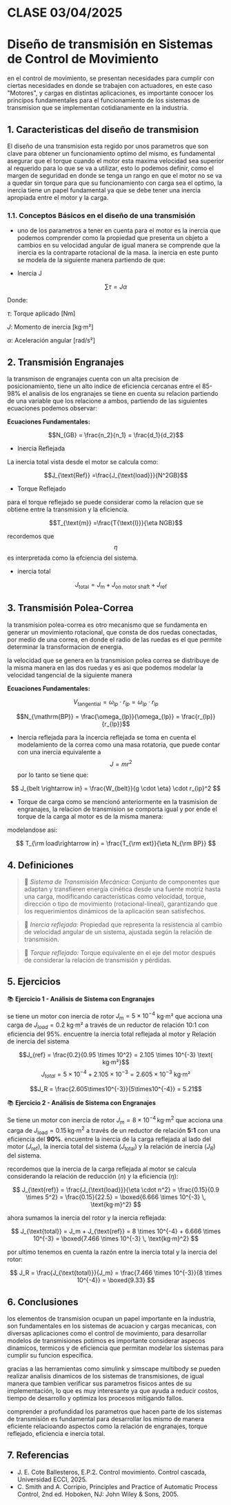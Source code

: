 # CLASE 03/04/2025
# Diseño de transmisión en Sistemas de Control de Movimiento

en el control de movimiento, se presentan necesidades para cumplir con ciertas necesidades en donde se trabajen con actuadores, en este caso "Motores", y cargas en distintas aplicaciones, es importante conocer los principos fundamentales para el funcionamiento de los sistemas de transmision que se implementan cotidianamente en la industria.

## 1. Caracteristicas del diseño de transmision

El diseño de una transmision esta regido por unos parametros que son clave para obtener un funcionamiento optimo del mismo, es fundamental asegurar que el torque cuando el motor esta maxima velocidad sea superior al requerido para lo que se va a utilizar, esto lo podemos definir, como el margen de seguridad en donde se tenga un rango en que el motor no se va a quedar sin torque para que su funcionamiento con carga sea el optimo, la inercia tiene un papel fundamental ya que se debe tener una inercia apropiada entre el motor y la carga.


### 1.1. Conceptos Básicos en el diseño de una transmisión

* uno de los parametros a tener en cuenta para el motor es la inercia que podemos comprender como la propiedad que presenta un objeto a cambios en su velocidad angular de igual manera se comprende que la inercia es la contraparte rotacional de la masa.
la inercia en este punto se modela de la siguiente manera partiendo de que:

* Inercia J

$$ \sum \tau = J\alpha $$

Donde:

$\tau$: Torque aplicado [Nm] 

$J$: Momento de inercia [kg·m²] 

$\alpha$: Aceleración angular [rad/s²] 

## 2. Transmisión Engranajes

la transmison de engranajes cuenta con un alta precision de posicionamiento, tiene un alto indice de eficiencia cercanas entre el 85-98%
el analisis de los engranajes se tiene en cuenta su relacion partiendo de una variable que los relacione a ambos, partiendo de las siguientes ecuaciones podemos observar:

**Ecuaciones Fundamentales:**

$$N_{GB} = \frac{n_2}{n_1} = \frac{d_1}{d_2}$$

* Inercia Reflejada

La inercia total vista desde el motor se calcula como:

$$J_{\text{Ref}} =\frac{J_{\text{load}}}{N^2GB}$$

* Torque Reflejado

para el torque reflejado se puede considerar como la relacion que se obtiene entre la transmision y la eficiencia.

$$T_{\text{m}} =\frac{T{\text{l}}}{\eta NGB}$$

recordemos que $${\eta}$$ es interpretada como la efciencia del sistema.

* inercia total

  $${J_{\text{total}}}={J_{\text{m}}}+{J_{\text{on motor shaft}}}+{J_{\text{ref}}}$$

## 3. Transmisión Polea-Correa

la transmision polea-correa es otro mecanismo que se fundamenta en generar un movimiento rotacional, que consta de dos ruedas conectadas, por medio de una correa, en donde el radio de las ruedas es el que permite determinar la transformacion de energia.

la velocidad que se genera en la transmision polea correa se distribuye de la misma manera en las dos ruedas y es asi que podemos modelar la velocidad tangencial de la siguiente manera

**Ecuaciones Fundamentales:**

$$V_{\mathrm{tangential}} = \omega_{lp} \cdot r_{lp} = \omega_{lp} \cdot r_{lp}$$

$$N_{\mathrm{BP}} = \frac{\omega_{lp}}{\omega_{lp}} = \frac{r_{lp}}{r_{lp}}$$

* Inercia reflejada
para la incercia reflejada se toma en cuenta el modelamiento de la correa como una masa rotatoria, que puede contar con una inercia equivalente a $$J=mr^2$$ por lo tanto se tiene que:

$$ J_{belt \rightarrow in} = \frac{W_{belt}}{g \cdot \eta} \cdot r_{ip}^2 $$

* Torque de carga
como se mencionó anteriormente en la trasmision de engranajes, la relacion de transmision se comporta igual y por ende el torque de la carga al motor es de la misma manera:

modelandose asi:

$$ T_{\rm load\rightarrow in} = \frac{T_{\rm ext}}{\eta N_{\rm BP}} $$

## 4. Definiciones

> 🔑 *Sistema de Transmisión Mecánica:* Conjunto de componentes que adaptan y transfieren energía cinética desde una fuente motriz hasta una carga, modificando características como velocidad, torque, dirección o tipo de movimiento (rotacional-lineal), garantizando que los requerimientos dinámicos de la aplicación sean satisfechos.

> 🔑 *Inercia reflejada:* Propiedad que representa la resistencia al cambio de velocidad angular de un sistema, ajustada según la relación de transmisión.

> 🔑 *Torque reflejado:* Torque equivalente en el eje del motor después de considerar la relación de transmisión y pérdidas.

## 5. Ejercicios

📚 **Ejercicio 1 - Análisis de Sistema con Engranajes**

se tiene un motor con inercia de rotor $J_m = 5\times10^{-4}$ kg·m² que acciona una carga de $J_{load} = 0.2$ kg·m² a través de un reductor de relación 10:1 con eficiencia del 95%. encuentre la inercia total reflejada al motor  y Relación de inercia del sistema  


$$J_{ref} = \frac{0.2}{0.95 \times 10^2} = 2.105 \times 10^{-3} \text{ kg·m²}$$
$$J_{total} = 5\times10^{-4} + 2.105\times10^{-3} = 2.605\times10^{-3} \text{ kg·m²}$$

$$J_R = \frac{2.605\times10^{-3}}{5\times10^{-4}} = 5.21$$


📚 **Ejercicio 2 - Análisis de Sistema con Engranajes**

Se tiene un motor con inercia de rotor $J_m = 8 \times 10^{-4} \, \text{kg·m}^2$ que acciona una carga de $J_{\text{load}} = 0.15 \, \text{kg·m}^2$ a través de un reductor de relación **5:1** con una eficiencia del **90%**. encuentre la inercia de la carga reflejada al lado del motor ($J_{\text{ref}}$), la inercia total del sistema ($J_{\text{total}}$) y la relación de inercia ($J_R$) del sistema.  

recordemos que la inercia de la carga reflejada al motor se calcula considerando la relación de reducción ($n$) y la eficiencia ($\eta$):

$$
J_{\text{ref}} = \frac{J_{\text{load}}}{\eta \cdot n^2} = \frac{0.15}{0.9 \times 5^2} = \frac{0.15}{22.5} = \boxed{6.666 \times 10^{-3} \, \text{kg·m}^2}
$$

ahora sumamos la inercia del rotor y la inercia reflejada:

$$
J_{\text{total}} = J_m + J_{\text{ref}} = 8 \times 10^{-4} + 6.666 \times 10^{-3} = \boxed{7.466 \times 10^{-3} \, \text{kg·m}^2}
$$

por ultimo tenemos en cuenta la razón entre la inercia total y la inercia del rotor:

$$
J_R = \frac{J_{\text{total}}}{J_m} = \frac{7.466 \times 10^{-3}}{8 \times 10^{-4}} = \boxed{9.33}
$$

## 6. Conclusiones

los elementos de transmision ocupan un papel importante en la industria, son fundamentales en los sistemas de acuacion y cargas mecanicas, con diversas aplicaciones como el control de movimiento, para desarrollar modelos de transmisiones potimos es importante considerar aspecos dinamicos, termicos y de eficiencia que permitan modelar los sistemas para cumplir su funcion especifica.

gracias a las herramientas como simulink y simscape multibody se pueden realizar analisis dinamicos de los sistemas de transmisiones, de igual manera que tambien verificar sus parametros fisicos antes de su implementación, lo que es muy interesante ya que ayuda a reducir costos, tiempo de desarrollo y optimiza los procesos mitigando  fallos.

comprender a profundidad los parametros que hacen parte de los sistemas de transmisión es fundamental para desarrollar los mismo de manera eficiente relacioando aspectos como la relación de engranajes, torque reflejado, eficiencia e inercia total.

## 7. Referencias

* J. E. Cote Ballesteros, E.P.2. Control movimiento. Control cascada, Universidad ECCI, 2025.
* C. Smith and A. Corripio, Principles and Practice of Automatic Process Control, 2nd ed. Hoboken, NJ: John Wiley & Sons, 2005.
